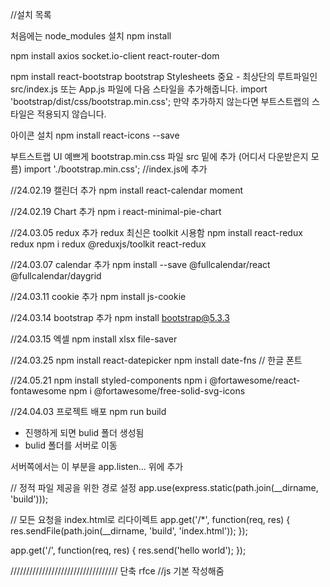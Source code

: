//설치 목록

처음에는 node_modules 설치
npm install

npm install axios socket.io-client react-router-dom


npm install react-bootstrap bootstrap
Stylesheets
중요 - 최상단의 루트파일인 src/index.js 또는 App.js 파일에 다음 스타일을 추가해줍니다.
import 'bootstrap/dist/css/bootstrap.min.css';
만약 추가하지 않는다면 부트스트랩의 스타일은 적용되지 않습니다.


아이콘 설치
npm install react-icons --save


부트스트랩 UI 예쁘게
bootstrap.min.css 파일 src 밑에 추가 (어디서 다운받은지 모름)
import './bootstrap.min.css'; //index.js에 추가

//24.02.19 캘린더 추가
npm install react-calendar moment

//24.02.19 Chart 추가
npm i react-minimal-pie-chart

//24.03.05 redux 추가
redux 최신은 toolkit 시용함
npm install react-redux redux
npm i redux @reduxjs/toolkit react-redux

//24.03.07 calendar 추가
npm install --save @fullcalendar/react @fullcalendar/daygrid

//24.03.11 cookie 추가
npm install js-cookie

//24.03.14 bootstrap 추가
npm install bootstrap@5.3.3

//24.03.15 엑셀
npm install xlsx file-saver 

//24.03.25
npm install react-datepicker
npm install date-fns // 한글 폰트

//24.05.21
npm install styled-components
npm i @fortawesome/react-fontawesome
npm i @fortawesome/free-solid-svg-icons

//24.04.03 프로젝트 배포
npm run build
- 진행하게 되면 bulid 폴더 생성됨
- bulid 폴더를 서버로 이동


서버쪽에서는 이 부분을 app.listen... 위에 추가

// 정적 파일 제공을 위한 경로 설정
app.use(express.static(path.join(__dirname, 'build')));

// 모든 요청을 index.html로 리다이렉트
app.get('/*', function(req, res) {
  res.sendFile(path.join(__dirname, 'build', 'index.html'));
});

app.get('/', function(req, res) {
  res.send('hello world');
});


//////////////////////////////////
단축 rfce //js 기본 작성해줌